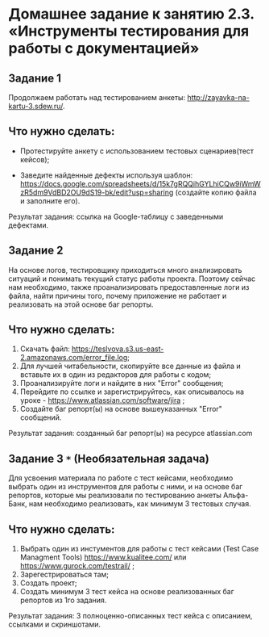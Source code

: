 # Домашнее задание к занятию 2.3. «Инструменты тестирования для работы с документацией»

## Задание 1
Продолжаем работать над тестированием анкеты: http://zayavka-na-kartu-3.sdew.ru/. 

## Что нужно сделать:
* Протестируйте анкету с использованием тестовых сценариев(тест кейсов);

* Заведите найденные дефекты используя шаблон: https://docs.google.com/spreadsheets/d/15k7gRQQihGYLhiCQw9iWmWzR5dm9VdBD2OU9dS19-bk/edit?usp=sharing
(создайте копию файла и заполните его).

Результат задания: ссылка на Google-таблицу с заведенными дефектами. 


## Задание 2

На основе логов, тестировщику приходиться много анализировать ситуаций и понимать текущий статус работы проекта. Поэтому сейчас нам необходимо, также проанализировать предоставленные логи из файла, найти причины того, почему приложение не работает и реализовать на этой основе баг репорты.

## Что нужно сделать:
1. Скачать файл: https://teslvova.s3.us-east-2.amazonaws.com/error_file.log;
2. Для лучшей читабельности, скопируйте все данные из файла и вставьте их в один из редакторов для работы с кодом;
3. Проанализируйте логи и найдите в них "Error" сообщения;
4. Перейдите по ссылке и зарегистрируйтесь, как описывалось на уроке - https://www.atlassian.com/software/jira ;
5. Создайте баг репорт(ы) на основе вышеуказанных "Error" сообщений.

Результат задания: созданный баг репорт(ы) на ресурсе atlassian.com

## Задание 3 `*` (Необязательная задача)

Для усвоения материала по работе с тест кейсами, необходимо выбрать один из инструментов для работы с ними, и на основе баг репортов, которые мы реализовали по тестированию анкеты Альфа-Банк, нам необходимо реализовать, как минимум 3 тестовых случая.
## Что нужно сделать:

1. Выбрать один из инстументов для работы с тест кейсами (Test Case Managment Tools) https://www.kualitee.com/ или https://www.gurock.com/testrail/ ;
2. Зарегестрироваться там;
3. Создать проект;
4. Создать минимум 3 тест кейса на основе реализованных баг репортов из 1го задания.

Результат задания: 3 полноценно-описанных тест кейса с описанием, ссылками и скриншотами.
